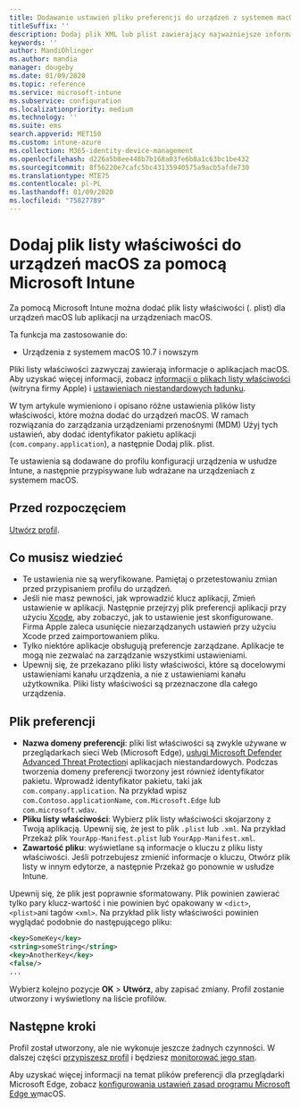 ```yaml
---
title: Dodawanie ustawień pliku preferencji do urządzeń z systemem macOS w usłudze Microsoft Intune – Azure | Microsoft Docs
titleSuffix: ''
description: Dodaj plik XML lub plist zawierający najważniejsze informacje o aplikacji. Profil konfiguracji urządzenia pliku preferencji służy do zmieniania informacji o kluczach w pliku listy właściwości i przypisywania go do urządzeń z systemem macOS.
keywords: ''
author: MandiOhlinger
ms.author: mandia
manager: dougeby
ms.date: 01/09/2020
ms.topic: reference
ms.service: microsoft-intune
ms.subservice: configuration
ms.localizationpriority: medium
ms.technology: ''
ms.suite: ems
search.appverid: MET150
ms.custom: intune-azure
ms.collection: M365-identity-device-management
ms.openlocfilehash: d226a5b8ee448b7b168a03fe6b8a1c63bc1be432
ms.sourcegitcommit: 8f56220e7cafc5bc43135940575a9acb5afde730
ms.translationtype: MTE75
ms.contentlocale: pl-PL
ms.lasthandoff: 01/09/2020
ms.locfileid: "75827789"
---
```

# <a name="add-a-property-list-file-to-macos-devices-using-microsoft-intune"></a>Dodaj plik listy właściwości do urządzeń macOS za pomocą Microsoft Intune

Za pomocą Microsoft Intune można dodać plik listy właściwości (. plist) dla urządzeń macOS lub aplikacji na urządzeniach macOS.

Ta funkcja ma zastosowanie do:

- Urządzenia z systemem macOS 10.7 i nowszym

Pliki listy właściwości zazwyczaj zawierają informacje o aplikacjach macOS. Aby uzyskać więcej informacji, zobacz [informacji o plikach listy właściwości](https://developer.apple.com/library/archive/documentation/General/Reference/InfoPlistKeyReference/Articles/AboutInformationPropertyListFiles.html) (witryna firmy Apple) i [ustawieniach niestandardowych ładunku](https://support.apple.com/guide/mdm/custom-mdm9abbdbe7/1/web/1).

W tym artykule wymieniono i opisano różne ustawienia plików listy właściwości, które można dodać do urządzeń macOS. W ramach rozwiązania do zarządzania urządzeniami przenośnymi (MDM) Użyj tych ustawień, aby dodać identyfikator pakietu aplikacji (`com.company.application`), a następnie Dodaj plik. plist.

Te ustawienia są dodawane do profilu konfiguracji urządzenia w usłudze Intune, a następnie przypisywane lub wdrażane na urządzeniach z systemem macOS.

## <a name="before-you-begin"></a>Przed rozpoczęciem

[Utwórz profil](device-profile-create.md).

## <a name="what-you-need-to-know"></a>Co musisz wiedzieć

- Te ustawienia nie są weryfikowane. Pamiętaj o przetestowaniu zmian przed przypisaniem profilu do urządzeń.
- Jeśli nie masz pewności, jak wprowadzić klucz aplikacji, Zmień ustawienie w aplikacji. Następnie przejrzyj plik preferencji aplikacji przy użyciu [Xcode](https://developer.apple.com/xcode/), aby zobaczyć, jak to ustawienie jest skonfigurowane. Firma Apple zaleca usunięcie niezarządzanych ustawień przy użyciu Xcode przed zaimportowaniem pliku.
- Tylko niektóre aplikacje obsługują preferencje zarządzane. Aplikacje te mogą nie zezwalać na zarządzanie wszystkimi ustawieniami.
- Upewnij się, że przekazano pliki listy właściwości, które są docelowymi ustawieniami kanału urządzenia, a nie z ustawieniami kanału użytkownika. Pliki listy właściwości są przeznaczone dla całego urządzenia.

## <a name="preference-file"></a>Plik preferencji

- **Nazwa domeny preferencji**: pliki list właściwości są zwykle używane w przeglądarkach sieci Web (Microsoft Edge), [usługi Microsoft Defender Advanced Threat Protection](https://docs.microsoft.com/windows/security/threat-protection/microsoft-defender-atp/microsoft-defender-atp-mac)i aplikacjach niestandardowych. Podczas tworzenia domeny preferencji tworzony jest również identyfikator pakietu. Wprowadź identyfikator pakietu, taki jak `com.company.application`. Na przykład wpisz `com.Contoso.applicationName`, `com.Microsoft.Edge` lub `com.microsoft.wdav`.
- **Pliku listy właściwości**: Wybierz plik listy właściwości skojarzony z Twoją aplikacją. Upewnij się, że jest to plik `.plist` lub `.xml`. Na przykład Przekaż plik `YourApp-Manifest.plist` lub `YourApp-Manifest.xml`.
- **Zawartość pliku**: wyświetlane są informacje o kluczu z pliku listy właściwości. Jeśli potrzebujesz zmienić informacje o kluczu, Otwórz plik listy w innym edytorze, a następnie Przekaż go ponownie w usłudze Intune.

Upewnij się, że plik jest poprawnie sformatowany. Plik powinien zawierać tylko pary klucz-wartość i nie powinien być opakowany w `<dict>`, `<plist>`ani tagów `<xml>`. Na przykład plik listy właściwości powinien wyglądać podobnie do następującego pliku:

```xml
<key>SomeKey</key>
<string>someString</string>
<key>AnotherKey</key>
<false/>
...
```

Wybierz kolejno pozycje **OK** > **Utwórz**, aby zapisać zmiany. Profil zostanie utworzony i wyświetlony na liście profilów.

## <a name="next-steps"></a>Następne kroki

Profil został utworzony, ale nie wykonuje jeszcze żadnych czynności. W dalszej części [przypiszesz profil](device-profile-assign.md) i będziesz [monitorować jego stan](device-profile-monitor.md).

Aby uzyskać więcej informacji na temat plików preferencji dla przeglądarki Microsoft Edge, zobacz [konfigurowania ustawień zasad programu Microsoft Edge w](https://docs.microsoft.com/deployedge/configure-microsoft-edge-on-mac)macOS.
